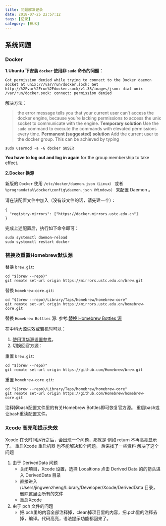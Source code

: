 ```yaml
---
title: 问题解决记录
date: 2018-07-25 22:57:12
tags: [记录]
category: [技术]
---
```


## 系统问题
### Docker

**1.Ubuntu 下安装 `docker` 使用非 `sudo` 命令的问题**：

```shell
Got permission denied while trying to connect to the Docker daemon socket at unix:///var/run/docker.sock: Get http://%2Fvar%2Frun%2Fdocker.sock/v1.38/images/json: dial unix /var/run/docker.sock: connect: permission denied
```
解决方法：
>the error message tells you that your current user can’t access the docker engine, because you’re lacking permissions to access the unix socket to communicate with the engine.
**Temporary solution**
Use the `sudo` command to execute the commands with elevated permissions every time.
**Permanent (suggested) solution**
Add the current user to the docker group. This can be achieved by typing
```
sudo usermod -a -G docker $USER
```
**You have to log out and log in again** for the group membership to take effect.

**2.Docker 换源**

新版的 `Docker` 使用 `/etc/docker/daemon.json（Linux）` 或者 `%programdata%\docker\config\daemon.json（Windows）` 来配置 Daemon 。

请在该配置文件中加入（没有该文件的话，请先建一个）：

```
{
  "registry-mirrors": ["https://docker.mirrors.ustc.edu.cn"]
}
```
完成上述配置后，执行如下命令即可：

```
sudo systemctl daemon-reload
sudo systemctl restart docker
```



### 替换及重置Homebrew默认源
替换 `brew.git`:

```
cd "$(brew --repo)"
git remote set-url origin https://mirrors.ustc.edu.cn/brew.git
```
替换 `homebrew-core.git`:

```
cd "$(brew --repo)/Library/Taps/homebrew/homebrew-core"
git remote set-url origin https://mirrors.ustc.edu.cn/homebrew-core.git
```
替换 `Homebrew Bottles` 源: 参考:[替换 Homebrew Bottles 源](https://lug.ustc.edu.cn/wiki/mirrors/help/homebrew-bottles)

在中科大源失效或宕机时可以： 
1. [使用清华源设置参考](https://mirrors.tuna.tsinghua.edu.cn/help/homebrew/)。
2. 切换回官方源：

重置 `brew.git`:

```
cd "$(brew --repo)"
git remote set-url origin https://github.com/Homebrew/brew.git
```

重置 `homebrew-core.git`:

```
cd "$(brew --repo)/Library/Taps/homebrew/homebrew-core"
git remote set-url origin https://github.com/Homebrew/homebrew-core.git
```
注释掉bash配置文件里的有关Homebrew Bottles即可恢复官方源。 重启bash或让bash重读配置文件。

### Xcode 高亮和提示失效
Xcode 在长时间运行之后，会出现一个问题，那就是 例如 return 不再高亮显示了。
重启Xcode 重启机器 也不能解决和个问题。
后来找了一些资料 解决了这个问题

1. 由于 DerivedData 问题
    - 关闭项目，Xcode 设置，选择 Localtions 点击 Derived Data 的的箭头进入 DerivedData 目录
    - 直接进入 /Users/jingwenzheng/Library/Developer/Xcode/DerivedData 目录，删除这里面所有的文件
    - 重启Xcode
2. 由于 pch 文件的问题
    - 把.pch里的内容全部注释掉，clean掉项目里的内容，把.pch里的注释去掉，编译。代码高亮，语法提示功能都回来了。



